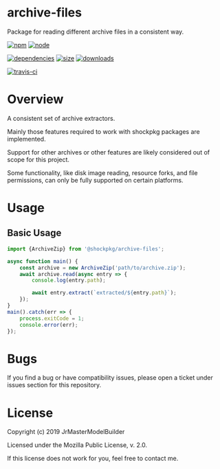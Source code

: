 # archive-files

Package for reading different archive files in a consistent way.

[![npm](https://img.shields.io/npm/v/@shockpkg/archive-files.svg)](https://npmjs.com/package/@shockpkg/archive-files)
[![node](https://img.shields.io/node/v/@shockpkg/archive-files.svg)](https://nodejs.org)

[![dependencies](https://david-dm.org/shockpkg/archive-files.svg)](https://david-dm.org/shockpkg/archive-files)
[![size](https://packagephobia.now.sh/badge?p=@shockpkg/archive-files)](https://packagephobia.now.sh/result?p=@shockpkg/archive-files)
[![downloads](https://img.shields.io/npm/dm/@shockpkg/archive-files.svg)](https://npmcharts.com/compare/@shockpkg/archive-files?minimal=true)

[![travis-ci](https://travis-ci.org/shockpkg/archive-files.svg?branch=master)](https://travis-ci.org/shockpkg/archive-files)


# Overview

A consistent set of archive extractors.

Mainly those features required to work with shockpkg packages are implemented.

Support for other archives or other features are likely considered out of scope for this project.

Some functionality, like disk image reading, resource forks, and file permissions, can only be fully supported on certain platforms.


# Usage

## Basic Usage

```js
import {ArchiveZip} from '@shockpkg/archive-files';

async function main() {
	const archive = new ArchiveZip('path/to/archive.zip');
	await archive.read(async entry => {
		console.log(entry.path);

		await entry.extract(`extracted/${entry.path}`);
	});
}
main().catch(err => {
	process.exitCode = 1;
	console.error(err);
});
```


# Bugs

If you find a bug or have compatibility issues, please open a ticket under issues section for this repository.


# License

Copyright (c) 2019 JrMasterModelBuilder

Licensed under the Mozilla Public License, v. 2.0.

If this license does not work for you, feel free to contact me.
